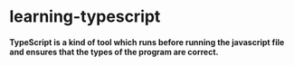 # learning-typescript
#### TypeScript is a kind of tool which runs before running the javascript file and ensures that the types of the program are correct.
